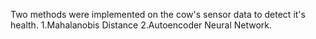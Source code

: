 Two methods were implemented on the cow's sensor data to detect it's health.
1.Mahalanobis Distance
2.Autoencoder Neural Network.
